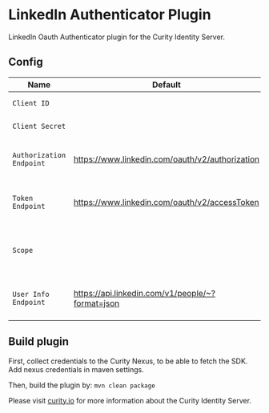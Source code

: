 # LinkedIn Authenticator Plugin #

LinkedIn Oauth Authenticator plugin for the Curity Identity Server.



## Config 
Name                    |   Default                                               | Description
------------------------|  -------------------------------------------------------|  ------------------------------------------------------------
`Client ID`             |                                                         | Linkedin app client id
`Client Secret`         |                                                         | Linkedin app secret key
`Authorization Endpoint`| https://www.linkedin.com/oauth/v2/authorization         | URL to the LinkedIn authorization endpoint
`Token Endpoint`        | https://www.linkedin.com/oauth/v2/accessToken           | URL to the LinkedIn authorization endpoint
`Scope`                 |                                                         | A space-separated list of scopes to request from LinkedIn
`User Info Endpoint`    | https://api.linkedin.com/v1/people/~?format=json        | URL to the LinkedIn userinfo(profile) endpoint

## Build plugin
First, collect credentials to the Curity Nexus, to be able to fetch the SDK. Add nexus credentials in maven settings.

Then, build the plugin by:
`mvn clean package`

Please visit [curity.io](https://curity.io/) for more information about the Curity Identity Server.
